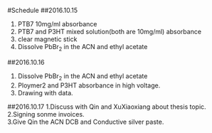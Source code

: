 #Schedule
##2016.10.15
1. PTB7 10mg/ml absorbance
2. PTB7 and P3HT mixed solution(both are 10mg/ml) absorbance
3. clear magnetic stick
4. Dissolve PbBr<sub>2</sub> in the ACN and ethyl acetate  

##2016.10.16
1. Dissolve PbBr<sub>2</sub> in the ACN and ethyl acetate
2. Ploymer2 and P3HT absorbance in high voltage.
3. Drawing with data.

##2016.10.17
1.Discuss with Qin and XuXiaoxiang about thesis topic.  
2.Signing sonme invoices.  
3.Give Qin the ACN DCB and Conductive silver paste. 
